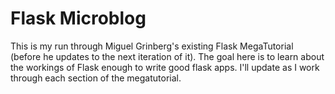 # Flask Microblog

This is my run through Miguel Grinberg's existing Flask MegaTutorial (before he updates to the next iteration of it).
The goal here is to learn about the workings of Flask enough to write good flask apps.
I'll update as I work through each section of the megatutorial.
